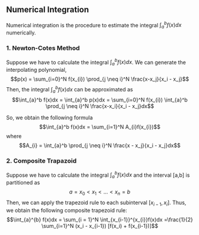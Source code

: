 ## Numerical Integration

Numerical integration is the procedure to estimate the integral $\int_{a}^{b} f(x)dx$ numerically. 

### 1. Newton-Cotes Method
Suppose we have to calculate the integral $\int_{a}^b f(x)dx$. We can generate the interpolating polynomial, $$p(x) = \sum_{i=0}^N f(x_{i}) \prod_{j \neq i}^N \frac{x-x_j}{x_i - x_j}$$
Then, the integral $\int_{a}^b f(x)dx$ can be approximated as $$\int_{a}^b f(x)dx = \int_{a}^b p(x)dx = \sum_{i=0}^N f(x_{i}) \int_{a}^b \prod_{j \neq i}^N \frac{x-x_i}{x_i - x_j}dx$$

So, we obtain the following formula $$\int_{a}^b f(x)dx = \sum_{i=1}^N A_{i}f(x_{i})$$
where 
$$A_{i} = \int_{a}^b \prod_{j \neq i}^N \frac{x - x_j}{x_i - x_j}dx$$
### 2. Composite Trapazoid 

Suppose we have to calculate the integral $\int_{a}^{b}f(x)dx$ and the interval [a,b] is partitioned as $$a = x_0 < x_1 < ... < x_n = b$$
Then, we can apply the trapezoid rule to each subinterval $[x_{i-1}, x_{i}]$. Thus, we obtain the following composite trapezoid rule: 
$$\int_{a}^{b} f(x)dx = \sum_{i = 1}^N \int_{x_{i-1}}^{x_{i}}f(x)dx =\frac{1}{2} \sum_{i=1}^N (x_i - x_{i-1}) [f(x_i) + f(x_{i-1})]$$
